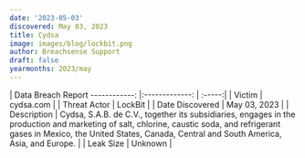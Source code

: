 ```yaml
---
date: '2023-05-03'
discovered: May 03, 2023
title: Cydsa
image: images/blog/lockbit.png
author: Breachsense Support
draft: false
yearmonths: 2023/may
---
```



| Data Breach Report
------------:     |:-------------:    | :-----:|
| Victim      | cydsa.com      | 
| Threat Actor      | LockBit      | 
| Date Discovered      | May 03, 2023      | 
| Description      | Cydsa, S.A.B. de C.V., together its subsidiaries, engages in the production and marketing of salt, chlorine, caustic soda, and refrigerant gases in Mexico, the United States, Canada, Central and South America, Asia, and Europe.      | 
| Leak Size      | Unknown      | 

